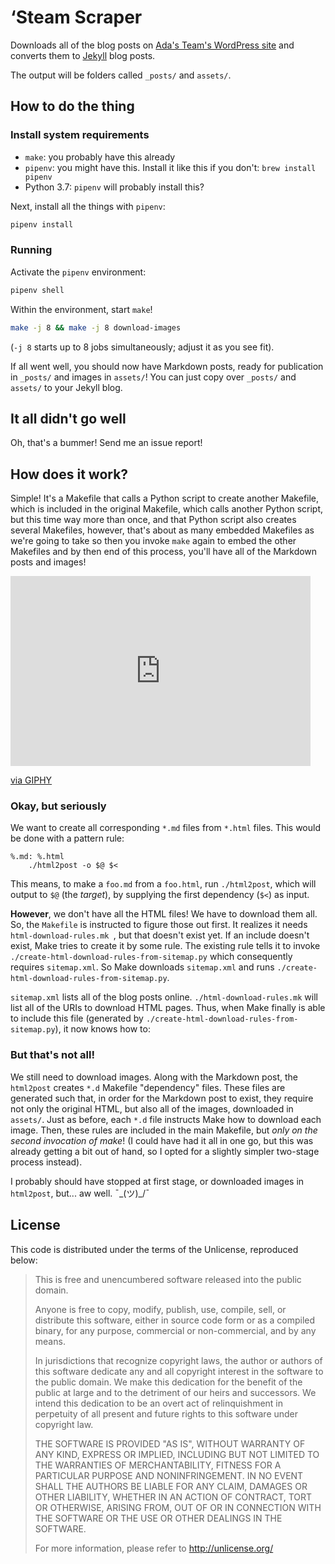 ‘Steam Scraper
==============

Downloads all of the blog posts on [Ada's Team's WordPress
site][adasteam-blog] and converts them to [Jekyll][] blog posts.

The output will be folders called `_posts/` and `assets/`.

[adasteam-blog]: https://adasteam.wordpress.com/
[Jekyll]: https://jekyllrb.com/


How to do the thing
-------------------

### Install system requirements

 - `make`: you probably have this already
 - `pipenv`:  you might have this. Install it like this if you don't: `brew install pipenv`
 - Python 3.7: `pipenv` will probably install this?

Next, install all the things with `pipenv`:

```sh
pipenv install
```

### Running

Activate the `pipenv` environment:

```sh
pipenv shell
```

Within the environment, start `make`!

```sh
make -j 8 && make -j 8 download-images
```

(`-j 8`  starts up to 8 jobs simultaneously; adjust it as you see fit).

If all went well, you should now have Markdown posts, ready for
publication in `_posts/` and images in `assets/`! You can just copy
over `_posts/` and `assets/` to your Jekyll blog.


It all didn't go well
---------------------

Oh, that's a bummer! Send me an issue report!


How does it work?
-----------------

Simple! It's a Makefile that calls a Python script to create another
Makefile, which is included in the original Makefile, which calls
another Python script, but this time way more than once, and that Python
script also creates several Makefiles, however, that's about as many
embedded Makefiles as we're going to take so then you invoke `make`
again to embed the other Makefiles and by then end of this process,
you'll have all of the Markdown posts and images!

<iframe src="https://giphy.com/embed/l0IykOsxLECVejOzm" width="480" height="304" frameBorder="0" class="giphy-embed" allowFullScreen></iframe><p><a href="https://giphy.com/gifs/fx-charlie-always-sunny-l0IykOsxLECVejOzm">via GIPHY</a></p>

### Okay, but seriously

We want to create all corresponding `*.md` files from `*.html` files.
This would be done with a pattern rule:

```make
%.md: %.html
	./html2post -o $@ $<
```

This means, to make a `foo.md` from a `foo.html`, run `./html2post`,
which will output to `$@` (the _target_), by supplying the first
dependency (`$<`) as input.

**However**, we don't have all the HTML files! We have to download them
all. So, the `Makefile` is instructed to figure those out first. It
realizes it needs `html-download-rules.mk `, but that doesn't exist
yet. If an include doesn't exist, Make tries to create it by some rule.
The existing rule tells it to invoke
`./create-html-download-rules-from-sitemap.py` which consequently
requires `sitemap.xml`. So Make downloads `sitemap.xml` and runs
`./create-html-download-rules-from-sitemap.py`.

`sitemap.xml` lists all of the blog posts online.
`./html-download-rules.mk` will list all of the URIs to download HTML
pages. Thus, when Make finally is able to include this file (generated
by `./create-html-download-rules-from-sitemap.py`), it now knows how to:

### But that's not all!

We still need to download images. Along with the Markdown post, the
`html2post` creates `*.d` Makefile "dependency" files. These files are
generated such that, in order for the Markdown post to exist, they
require not only the original HTML, but also all of the images,
downloaded in `assets/`. Just as before, each `*.d` file instructs Make
how to download each image. Then, these rules are included in the main
Makefile, but _only on the second invocation of make_! (I could have had
it all in one go, but this was already getting a bit out of hand, so
I opted for a slightly simpler two-stage process instead).

I probably should have stopped at first stage, or downloaded images in
`html2post`, but... aw well. ¯\_(ツ)_/¯

License
-------

This code is distributed under the terms of the Unlicense, reproduced
below:

> This is free and unencumbered software released into the public domain.
>
> Anyone is free to copy, modify, publish, use, compile, sell, or
> distribute this software, either in source code form or as a compiled
> binary, for any purpose, commercial or non-commercial, and by any
> means.
>
> In jurisdictions that recognize copyright laws, the author or authors
> of this software dedicate any and all copyright interest in the
> software to the public domain. We make this dedication for the benefit
> of the public at large and to the detriment of our heirs and
> successors. We intend this dedication to be an overt act of
> relinquishment in perpetuity of all present and future rights to this
> software under copyright law.
>
> THE SOFTWARE IS PROVIDED "AS IS", WITHOUT WARRANTY OF ANY KIND,
> EXPRESS OR IMPLIED, INCLUDING BUT NOT LIMITED TO THE WARRANTIES OF
> MERCHANTABILITY, FITNESS FOR A PARTICULAR PURPOSE AND NONINFRINGEMENT.
> IN NO EVENT SHALL THE AUTHORS BE LIABLE FOR ANY CLAIM, DAMAGES OR
> OTHER LIABILITY, WHETHER IN AN ACTION OF CONTRACT, TORT OR OTHERWISE,
> ARISING FROM, OUT OF OR IN CONNECTION WITH THE SOFTWARE OR THE USE OR
> OTHER DEALINGS IN THE SOFTWARE.
>
> For more information, please refer to <http://unlicense.org/>
